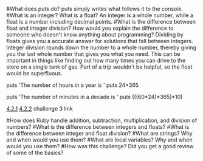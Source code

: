 #What does puts do?
puts simply writes what follows it to the console.
#What is an integer? What is a float?
An integer is a whole number, while a float is a number including decimal points.
#What is the difference between float and integer division? How would you explain the difference to someone who doesn't know anything about programming?
Dividing by floats gives you a accurate answer for solutions that fall between integers. Integer division rounds down the number to a whole number, thereby giving you the last whole number that gives you what you need. This can be important in things like finding out how many times you can drive to the store on a single tank of gas. Part of a trip wouldn't be helpful, so the float would be superfluous.

puts 'The number of hours in a year is '
puts 24*365

puts 'The number of minutes in a decade is '
puts (((60*24)*365)*10)

[4.2.1](https://github.com/DeannaWarren/phase-0/blob/master/week-4/defining-variables.rb)
[4.2.2](https://github.com/DeannaWarren/phase-0/blob/master/week-4/simple-string.rb)
challenge 3 link

#How does Ruby handle addition, subtraction, multiplication, and division of numbers?
#What is the difference between integers and floats?
#What is the difference between integer and float division?
#What are strings? Why and when would you use them?
#What are local variables? Why and when would you use them?
#How was this challenge? Did you get a good review of some of the basics?